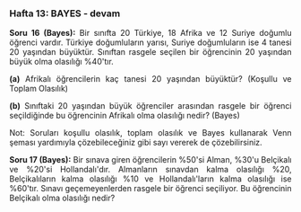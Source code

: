 <h3>Hafta 13: BAYES - devam</h3>

<p align="justify"><b>Soru 16 (Bayes):</b> Bir sınıfta 20 Türkiye, 18 Afrika ve 12 Suriye doğumlu öğrenci vardır. Türkiye doğumluların yarısı, Suriye doğumluların ise 4 tanesi 20 yaşından büyüktür. Sınıftan rasgele seçilen bir öğrencinin 20 yaşından büyük olma olasılığı %40'tır.</p>

<p align="justify"><b>(a)</b> Afrikalı öğrencilerin kaç tanesi 20 yaşından büyüktür? (Koşullu ve Toplam Olasılık)</p>

<p align="justify"><b>(b)</b> Sınıftaki 20 yaşından büyük öğrenciler arasından rasgele bir öğrenci seçildiğinde bu öğrencinin Afrikalı olma olasılığı nedir? (Bayes)</p>

<p align="justify">Not: Soruları koşullu olasılık, toplam olasılık ve Bayes kullanarak Venn şeması yardımıyla çözebileceğiniz gibi sayı vererek de çözebilirsiniz.</p>




<p align="justify"><b>Soru 17 (Bayes):</b> Bir sınava giren öğrencilerin %50'si Alman, %30'u Belçikalı ve %20'si Hollandalı'dır. Almanların sınavdan kalma olasılığı %20, Belçikalıların kalma olasılığı %10 ve Hollandalı'ların kalma olasılığı ise %60'tır. Sınavı geçemeyenlerden rasgele bir öğrenci seçiliyor. Bu öğrencinin Belçikalı olma olasılığı nedir?
</p>